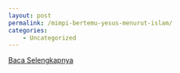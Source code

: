 ```yaml
---
layout: post
permalink: /mimpi-bertemu-yesus-menurut-islam/
categories:
    - Uncategorized
---
```


[Baca Selengkapnya](/07)
